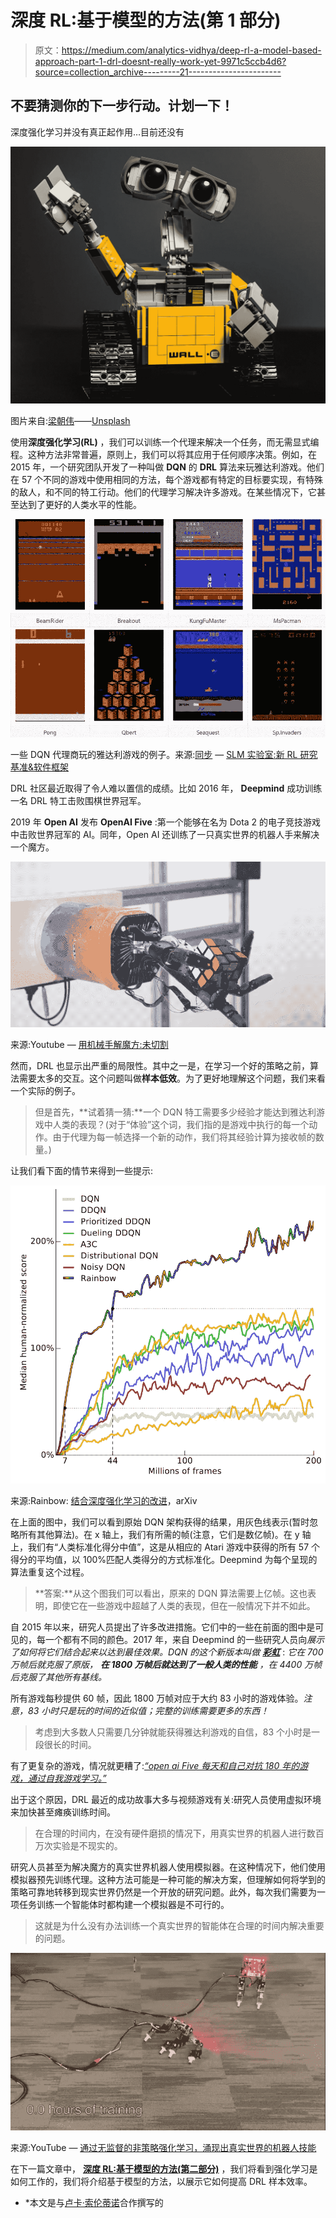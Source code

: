 # 深度 RL:基于模型的方法(第 1 部分)

> 原文：<https://medium.com/analytics-vidhya/deep-rl-a-model-based-approach-part-1-drl-doesnt-really-work-yet-9971c5ccb4d6?source=collection_archive---------21----------------------->

## 不要猜测你的下一步行动。计划一下！

深度强化学习并没有真正起作用…目前还没有

![](img/2b994f446ab2bb4bf6470badc5148a21.png)

图片来自:[梁朝伟](https://unsplash.com/@ninjason)——[Unsplash](https://unsplash.com/)

使用**深度强化学习(RL)** ，我们可以训练一个代理来解决一个任务，而无需显式编程。这种方法非常普遍，原则上，我们可以将其应用于任何顺序决策。例如，在 2015 年，一个研究团队开发了一种叫做 **DQN** 的 **DRL** 算法来玩雅达利游戏。他们在 57 个不同的游戏中使用相同的方法，每个游戏都有特定的目标要实现，有特殊的敌人，和不同的特工行动。他们的代理学习解决许多游戏。在某些情况下，它甚至达到了更好的人类水平的性能。

![](img/b364afad5979fa4d3f0f313949bd8661.png)

一些 DQN 代理商玩的雅达利游戏的例子。来源:[同步](https://syncedreview.com/) — [SLM 实验室:新 RL 研究基准&软件框架](https://syncedreview.com/2020/01/08/slm-lab-new-rl-research-benchmark-software-framework/)

DRL 社区最近取得了令人难以置信的成绩。比如 2016 年， **Deepmind** 成功训练一名 DRL 特工击败围棋世界冠军。

2019 年 **Open AI** 发布 **OpenAI Five** :第一个能够在名为 Dota 2 的电子竞技游戏中击败世界冠军的 AI。同年，Open AI 还训练了一只真实世界的机器人手来解决一个魔方。

![](img/03e401f343378e62b6a490f69ed8212c.png)

来源:Youtube — [用机械手解魔方:未切割](https://youtu.be/kVmp0uGtShk)

然而，DRL 也显示出严重的局限性。其中之一是，在学习一个好的策略之前，算法需要太多的交互。这个问题叫做**样本低效**。为了更好地理解这个问题，我们来看一个实际的例子。

> 但是首先，**试着猜一猜:**一个 DQN 特工需要多少经验才能达到雅达利游戏中人类的表现？(对于“体验”这个词，我们指的是游戏中执行的每一个动作。由于代理为每一帧选择一个新的动作，我们将其经验计算为接收帧的数量。)

让我们看下面的情节来得到一些提示:

![](img/e79ccadee832231f3281ceefe810c047.png)

来源:Rainbow: [结合深度强化学习的改进](https://arxiv.org/pdf/1710.02298.pdf)，arXiv

在上面的图中，我们可以看到原始 DQN 架构获得的结果，用灰色线表示(暂时忽略所有其他算法)。在 x 轴上，我们有所需的帧(注意，它们是数亿帧)。在 y 轴上，我们有“人类标准化得分中值”，这是从相应的 Atari 游戏中获得的所有 57 个得分的平均值，以 100%匹配人类得分的方式标准化。Deepmind 为每个呈现的算法重复这个过程。

> **答案:**从这个图我们可以看出，原来的 DQN 算法需要上亿帧。这也表明，即使它在一些游戏中超越了人类的表现，但在一般情况下并不如此。

自 2015 年以来，研究人员提出了许多改进措施。它们中的一些在前面的图中是可见的，每一个都有不同的颜色。2017 年，来自 Deepmind 的一些研究人员向*展示了如何将它们结合起来以达到最佳效果。DQN 的这个新版本叫做* [***彩虹***](https://arxiv.org/pdf/1710.02298.pdf) : *它在 700 万帧后就克服了原版，* ***在 1800 万帧后就达到了一般人类的性能*** *，在 4400 万帧后克服了其他所有基线。*

所有游戏每秒提供 60 帧，因此 1800 万帧对应于大约 83 小时的游戏体验。*注意，83 小时只是玩的时间的近似值；完整的训练需要更多的东西！*

> 考虑到大多数人只需要几分钟就能获得雅达利游戏的自信，83 个小时是一段很长的时间。

有了更复杂的游戏，情况就更糟了:[*“open ai Five 每天和自己对抗 180 年的游戏，通过自我游戏学习。”*](https://openai.com/blog/openai-five/)

出于这个原因，DRL 最近的成功故事大多与视频游戏有关:研究人员使用虚拟环境来加快甚至瘫痪训练时间。

> 在合理的时间内，在没有硬件磨损的情况下，用真实世界的机器人进行数百万次实验是不现实的。

研究人员甚至为解决魔方的真实世界机器人使用模拟器。在这种情况下，他们使用模拟器预先训练代理。这种方法可能是一种可能的解决方案，但理解如何将学到的策略可靠地转移到现实世界仍然是一个开放的研究问题。此外，每次我们需要为一项任务训练一个智能体时都构建一个模拟器是不可行的。

> 这就是为什么没有办法训练一个真实世界的智能体在合理的时间内解决重要的问题。

![](img/03a62b3abb31b3284b2d18a491f45b95.png)

来源:YouTube — [通过无监督的非策略强化学习，涌现出真实世界的机器人技能](https://youtu.be/b7oJSxujWIM)

在下一篇文章中， [**深度 RL:基于模型的方法(第二部分)**](/@enrico-busto/deep-rl-a-model-based-approach-part-2-drl-explained-837591ffadaa) ，我们将看到强化学习是如何工作的，我们将介绍基于模型的方法，以展示它如何提高 DRL 样本效率。

* *本文是与[卢卡·索伦蒂诺](https://medium.com/u/4bd9c016c60?source=post_page-----9971c5ccb4d6--------------------------------)合作撰写的
